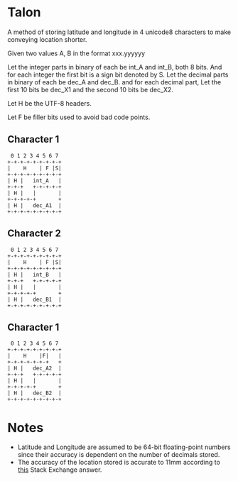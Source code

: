 # Talon
A method of storing latitude and longitude in 4 unicode8 characters to make
conveying location shorter.

Given two values A, B in the format xxx.yyyyyy

Let the integer parts in binary of each be int_A and int_B, both 8 bits.
And for each integer the first bit is a sign bit denoted by S.
Let the decimal parts in binary of each be dec_A and dec_B.
and for each decimal part,
Let the first 10 bits be dec_X1 and the second 10 bits be dec_X2.

Let H be the UTF-8 headers.

Let F be filler bits used to avoid bad code points.
## Character 1
````
 0 1 2 3 4 5 6 7
+-+-+-+-+-+-+-+-+
|    H    | F |S|
+-+-+-+-+-+-+-+-+
| H |   int_A   |
+-+-+   +-+-+-+-+
| H |   |       |
+-+-+-+-+       +
| H |   dec_A1  |
+-+-+-+-+-+-+-+-+
````
## Character 2
````
 0 1 2 3 4 5 6 7
+-+-+-+-+-+-+-+-+
|    H    | F |S|
+-+-+-+-+-+-+-+-+
| H |   int_B   |
+-+-+   +-+-+-+-+
| H |   |       |
+-+-+-+-+       +
| H |   dec_B1  |
+-+-+-+-+-+-+-+-+
````
## Character 1
````
 0 1 2 3 4 5 6 7
+-+-+-+-+-+-+-+-+
|    H    |F|   |
+-+-+-+-+-+-+   +
| H |   dec_A2  |
+-+-+   +-+-+-+-+
| H |   |       |
+-+-+-+-+       +
| H |   dec_B2  |
+-+-+-+-+-+-+-+-+
````
# Notes
* Latitude and Longitude are assumed to be 64-bit floating-point numbers since
  their accuracy is dependent on the number of decimals stored.
* The accuracy of the location stored is accurate to 11mm according to
  [this](http://gis.stackexchange.com/questions/8650/how-to-measure-the-accuracy-of-latitude-and-longitude)
  Stack Exchange answer.
